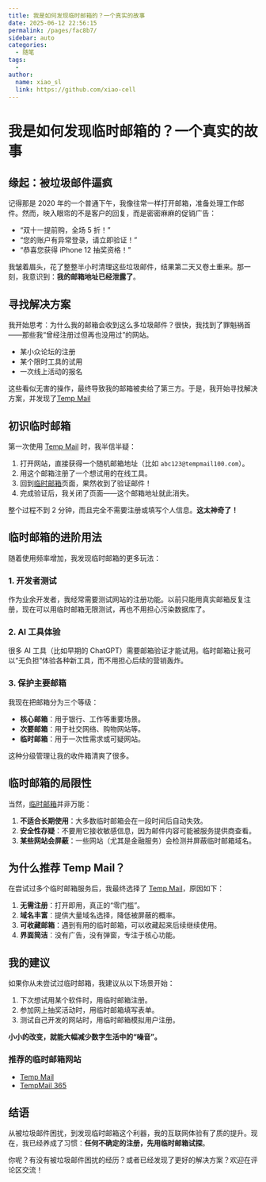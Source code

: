 ```yaml
---
title: 我是如何发现临时邮箱的？一个真实的故事
date: 2025-06-12 22:56:15
permalink: /pages/fac8b7/
sidebar: auto
categories:
  - 随笔
tags:
  -
author:
  name: xiao_sl
  link: https://github.com/xiao-cell
---
```


# 我是如何发现临时邮箱的？一个真实的故事

## 缘起：被垃圾邮件逼疯

记得那是 2020 年的一个普通下午，我像往常一样打开邮箱，准备处理工作邮件。然而，映入眼帘的不是客户的回复，而是密密麻麻的促销广告：

- “双十一提前购，全场 5 折！”
- “您的账户有异常登录，请立即验证！”
- “恭喜您获得 iPhone 12 抽奖资格！”

我皱着眉头，花了整整半小时清理这些垃圾邮件，结果第二天又卷土重来。那一刻，我意识到：**我的邮箱地址已经泄露了**。

## 寻找解决方案

我开始思考：为什么我的邮箱会收到这么多垃圾邮件？很快，我找到了罪魁祸首——那些我“曾经注册过但再也没用过”的网站。

- 某小众论坛的注册
- 某个限时工具的试用
- 一次线上活动的报名

这些看似无害的操作，最终导致我的邮箱被卖给了第三方。于是，我开始寻找解决方案，并发现了[Temp Mail](https://tempmail100.com)

## 初识临时邮箱

第一次使用 [Temp Mail](https://tempmail100.com) 时，我半信半疑：

1.  打开网站，直接获得一个随机邮箱地址（比如 `abc123@tempmail100.com`）。
2.  用这个邮箱注册了一个想试用的在线工具。
3.  回到[临时邮箱](https://tempmail100.com/zh-cn/)页面，果然收到了验证邮件！
4.  完成验证后，我关闭了页面——这个邮箱地址就此消失。

整个过程不到 2 分钟，而且完全不需要注册或填写个人信息。**这太神奇了！**

## 临时邮箱的进阶用法

随着使用频率增加，我发现临时邮箱的更多玩法：

### 1. 开发者测试

作为业余开发者，我经常需要测试网站的注册功能。以前只能用真实邮箱反复注册，现在可以用临时邮箱无限测试，再也不用担心污染数据库了。

### 2. AI 工具体验

很多 AI 工具（比如早期的 ChatGPT）需要邮箱验证才能试用。临时邮箱让我可以“无负担”体验各种新工具，而不用担心后续的营销轰炸。

### 3. 保护主要邮箱

我现在把邮箱分为三个等级：

- **核心邮箱**：用于银行、工作等重要场景。
- **次要邮箱**：用于社交网络、购物网站等。
- **临时邮箱**：用于一次性需求或可疑网站。

这种分级管理让我的收件箱清爽了很多。

## 临时邮箱的局限性

当然，[临时邮箱](https://tempmail100.com/zh-cn/)并非万能：

1.  **不适合长期使用**：大多数临时邮箱会在一段时间后自动失效。
2.  **安全性存疑**：不要用它接收敏感信息，因为邮件内容可能被服务提供商查看。
3.  **某些网站会屏蔽**：一些网站（尤其是金融服务）会检测并屏蔽临时邮箱域名。

## 为什么推荐 Temp Mail？

在尝试过多个临时邮箱服务后，我最终选择了 [Temp Mail](https://tempmail100.com)，原因如下：

1.  **无需注册**：打开即用，真正的“零门槛”。
2.  **域名丰富**：提供大量域名选择，降低被屏蔽的概率。
3.  **可收藏邮箱**：遇到有用的临时邮箱，可以收藏起来后续继续使用。
4.  **界面简洁**：没有广告，没有弹窗，专注于核心功能。

## 我的建议

如果你从未尝试过临时邮箱，我建议从以下场景开始：

1.  下次想试用某个软件时，用临时邮箱注册。
2.  参加网上抽奖活动时，用临时邮箱填写表单。
3.  测试自己开发的网站时，用临时邮箱模拟用户注册。

**小小的改变，就能大幅减少数字生活中的“噪音”。**

### 推荐的临时邮箱网站

- [Temp Mail](https://tempmail100.com)
- [TempMail 365](https://tempmail365.com)

## 结语

从被垃圾邮件困扰，到发现临时邮箱这个利器，我的互联网体验有了质的提升。现在，我已经养成了习惯：**任何不确定的注册，先用临时邮箱试探**。

你呢？有没有被垃圾邮件困扰的经历？或者已经发现了更好的解决方案？欢迎在评论区交流！

